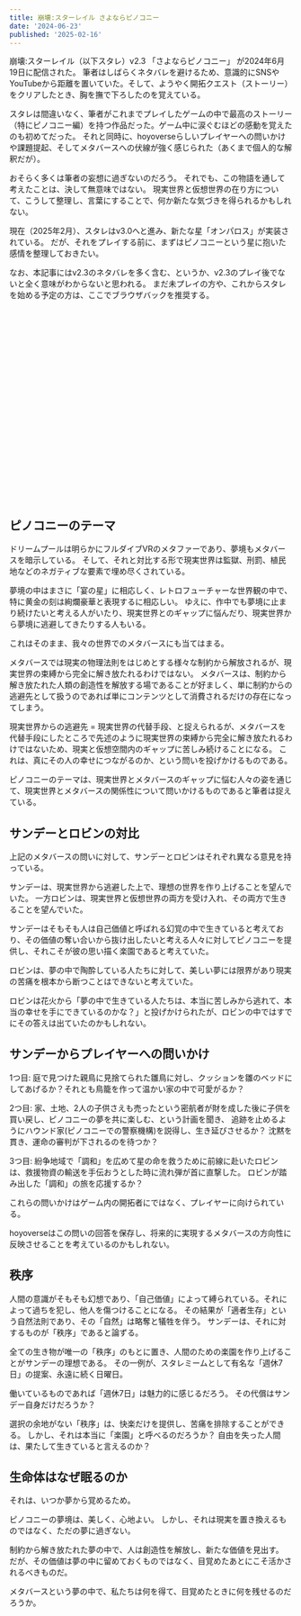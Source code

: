 ```yaml
---
title: 崩壊:スターレイル さよならピノコニー
date: '2024-06-23'
published: '2025-02-16'
---
```


崩壊:スターレイル（以下スタレ）v2.3 「さよならピノコニー」 が2024年6月19日に配信された。
筆者はしばらくネタバレを避けるため、意識的にSNSやYouTubeから距離を置いていた。そして、ようやく開拓クエスト（ストーリー）をクリアしたとき、胸を撫で下ろしたのを覚えている。

スタレは間違いなく、筆者がこれまでプレイしたゲームの中で最高のストーリー（特にピノコニー編）を持つ作品だった。ゲーム中に涙ぐむほどの感動を覚えたのも初めてだった。
それと同時に、hoyoverseらしいプレイヤーへの問いかけや課題提起、そしてメタバースへの伏線が強く感じられた（あくまで個人的な解釈だが）。

おそらく多くは筆者の妄想に過ぎないのだろう。
それでも、この物語を通して考えたことは、決して無意味ではない。
現実世界と仮想世界の在り方について、こうして整理し、言葉にすることで、何か新たな気づきを得られるかもしれない。

現在（2025年2月）、スタレはv3.0へと進み、新たな星「オンパロス」が実装されている。
だが、それをプレイする前に、まずはピノコニーという星に抱いた感情を整理しておきたい。

なお、本記事にはv2.3のネタバレを多く含む、というか、v2.3のプレイ後でないと全く意味がわからないと思われる。
まだ未プレイの方や、これからスタレを始める予定の方は、ここでブラウザバックを推奨する。

<br>
<br>
<br>
<br>
<br>
<br>
<br>
<br>
<br>
<br>
<br>
<br>
<br>
<br>
<br>
<br>
<br>
<br>
<br>
<br>


## ピノコニーのテーマ

ドリームプールは明らかにフルダイブVRのメタファーであり、夢境もメタバースを暗示している。
そして、それと対比する形で現実世界は監獄、刑罰、植民地などのネガティブな要素で埋め尽くされている。

夢境の中はまさに「宴の星」に相応しく、レトロフューチャーな世界観の中で、特に黄金の刻は絢爛豪華と表現するに相応しい。
ゆえに、作中でも夢境に止まり続けたいと考える人がいたり、現実世界とのギャップに悩んだり、現実世界から夢境に逃避してきたりする人もいる。

これはそのまま、我々の世界でのメタバースにも当てはまる。

メタバースでは現実の物理法則をはじめとする様々な制約から解放されるが、現実世界の束縛から完全に解き放たれるわけではない。
メタバースは、制約から解き放たれた人類の創造性を解放する場であることが好ましく、単に制約からの逃避先として扱うのであれば単にコンテンツとして消費されるだけの存在になってしまう。

現実世界からの逃避先 = 現実世界の代替手段、と捉えられるが、メタバースを代替手段にしたところで先述のように現実世界の束縛から完全に解き放たれるわけではないため、現実と仮想空間内のギャップに苦しみ続けることになる。
これは、真にその人の幸せにつながるのか、という問いを投げかけるものである。

ピノコニーのテーマは、現実世界とメタバースのギャップに悩む人々の姿を通じて、現実世界とメタバースの関係性について問いかけるものであると筆者は捉えている。


## サンデーとロビンの対比

上記のメタバースの問いに対して、サンデーとロビンはそれぞれ異なる意見を持っている。

サンデーは、現実世界から逃避した上で、理想の世界を作り上げることを望んでいた。
一方ロビンは、現実世界と仮想世界の両方を受け入れ、その両方で生きることを望んでいた。

サンデーはそもそも人は自己価値と呼ばれる幻覚の中で生きていると考えており、その価値の奪い合いから抜け出したいと考える人々に対してピノコニーを提供し、それこそが彼の思い描く楽園であると考えていた。

ロビンは、夢の中で陶酔している人たちに対して、美しい夢には限界があり現実の苦痛を根本から断つことはできないと考えていた。

ロビンは花火から「夢の中で生きている人たちは、本当に苦しみから逃れて、本当の幸せを手にできているのかな？」と投げかけられたが、ロビンの中ではすでにその答えは出ていたのかもしれない。

## サンデーからプレイヤーへの問いかけ

1つ目:
庭で見つけた親鳥に見捨てられた雛鳥に対し、クッションを雛のベッドにしてあげるか？それとも鳥籠を作って温かい家の中で可愛がるか？

2つ目:
家、土地、2人の子供さえも売ったという密航者が財を成した後に子供を買い戻し、ピノコニーの夢を共に楽しむ、という計画を聞き、
追跡を止めるようにハウンド家(ピノコニーでの警察機構)を説得し、生き延びさせるか？
沈黙を貫き、運命の審判が下されるのを待つか？

3つ目:
紛争地域で「調和」を広めて星の命を救うために前線に赴いたロビンは、救援物資の輸送を手伝おうとした時に流れ弾が首に直撃した。
ロビンが踏み出した「調和」の旅を応援するか？

これらの問いかけはゲーム内の開拓者にではなく、プレイヤーに向けられている。

hoyoverseはこの問いの回答を保存し、将来的に実現するメタバースの方向性に反映させることを考えているのかもしれない。


## 秩序

人間の意識がそもそも幻想であり、「自己価値」によって縛られている。それによって過ちを犯し、他人を傷つけることになる。
その結果が「適者生存」という自然法則であり、その「自然」は略奪と犠牲を伴う。
サンデーは、それに対するものが「秩序」であると論ずる。

全ての生き物が唯一の「秩序」のもとに置き、人間のための楽園を作り上げることがサンデーの理想である。
その一例が、スタレミームとして有名な「週休7日」の提案、永遠に続く日曜日。

働いているものであれば「週休7日」は魅力的に感じるだろう。
その代償はサンデー自身だけだろうか？

選択の余地がない「秩序」は、快楽だけを提供し、苦痛を排除することができる。
しかし、それは本当に「楽園」と呼べるのだろうか？
自由を失った人間は、果たして生きていると言えるのか？


## 生命体はなぜ眠るのか

それは、いつか夢から覚めるため。

ピノコニーの夢境は、美しく、心地よい。
しかし、それは現実を置き換えるものではなく、ただの夢に過ぎない。

制約から解き放たれた夢の中で、人は創造性を解放し、新たな価値を見出す。
だが、その価値は夢の中に留めておくものではなく、目覚めたあとにこそ活かされるべきものだ。

メタバースという夢の中で、私たちは何を得て、目覚めたときに何を残せるのだろうか。
